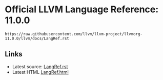 # Official LLVM Language Reference: 11.0.0

```
https://raw.githubusercontent.com/llvm/llvm-project/llvmorg-11.0.0/llvm/docs/LangRef.rst
```

## Links

- Latest source: [LangRef.rst](https://github.com/llvm/llvm-project/blob/main/llvm/docs/LangRef.rst)
- Latest HTML [LangRef.html](https://github.com/llvm/www-releases/blob/main/15.0.0/docs/LangRef.html)


